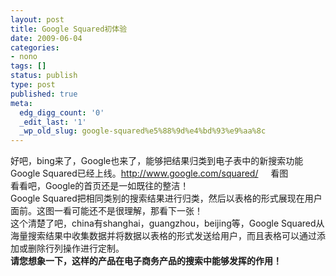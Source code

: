 ```yaml
---
layout: post
title: Google Squared初体验
date: 2009-06-04
categories:
- nono
tags: []
status: publish
type: post
published: true
meta:
  edg_digg_count: '0'
  _edit_last: '1'
  _wp_old_slug: google-squared%e5%88%9d%e4%bd%93%e9%aa%8c
---
```

好吧，bing来了，Google也来了，能够把结果归类到电子表中的新搜索功能Google Squared已经上线。<a href="http://www.google.com/squared/" target="_blank" rel="external">http://www.google.com/squared/</a>&nbsp;&nbsp;&nbsp;&nbsp; 看图<br/><img src="http://i459.photobucket.com/albums/qq316/movinghorse/squared0.jpg" border="0" alt=""/><br/>看看吧，Google的首页还是一如既往的整洁！<br/><img src="http://i459.photobucket.com/albums/qq316/movinghorse/squared2.jpg" border="0" alt=""/><br/>Google Squared把相同类别的搜索结果进行归类，然后以表格的形式展现在用户面前。这图一看可能还不是很理解，那看下一张！<br/><img src="http://i459.photobucket.com/albums/qq316/movinghorse/squared3.jpg" border="0" alt=""/><br/>这个清楚了吧，china有shanghai，guangzhou，beijing等，Google Squared从海量搜索结果中收集数据并将数据以表格的形式发送给用户，而且表格可以通过添加或删除行列操作进行定制。<br/><strong>请您想象一下，这样的产品在电子商务产品的搜索中能够发挥的作用！</strong>
